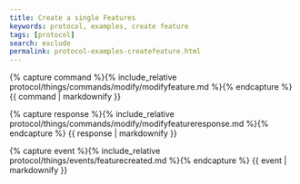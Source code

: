 ```yaml
---
title: Create a single Features
keywords: protocol, examples, create feature
tags: [protocol]
search: exclude
permalink: protocol-examples-createfeature.html
---
```


{% capture command %}{% include_relative protocol/things/commands/modify/modifyfeature.md %}{% endcapture %}
{{ command | markdownify }}

{% capture response %}{% include_relative protocol/things/commands/modify/modifyfeatureresponse.md %}{% endcapture %}
{{ response | markdownify }}

{% capture event %}{% include_relative protocol/things/events/featurecreated.md %}{% endcapture %}
{{ event | markdownify }}

